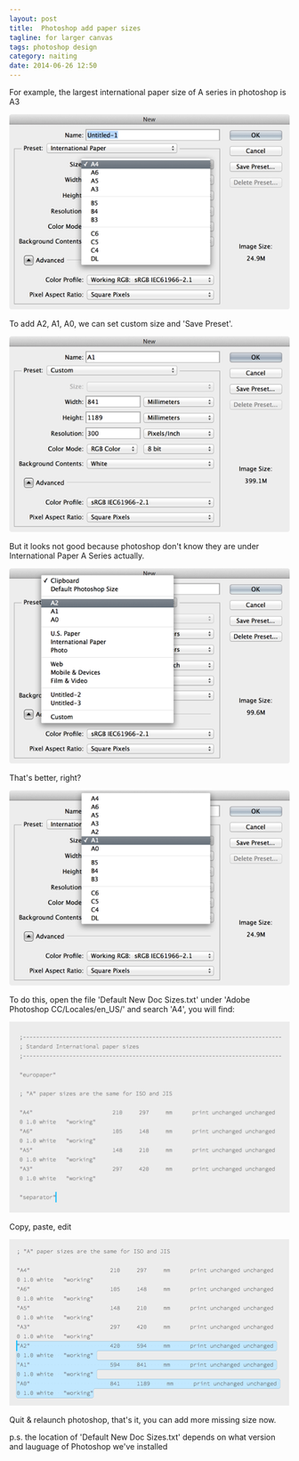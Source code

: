 ```yaml
---
layout: post
title:  Photoshop add paper sizes
tagline: for larger canvas
tags: photoshop design
category: naiting
date: 2014-06-26 12:50
---
```

For example, the largest international paper size of A series in photoshop is A3

![image 1](/assets/images/2014-06-26-photoshop-add-paper-sizes-1.png)

To add A2, A1, A0, we can set custom size and 'Save Preset'.

![image 1](/assets/images/2014-06-26-photoshop-add-paper-sizes-2.png)

But it looks not good because photoshop don't know they are under International Paper A Series actually.

![image 1](/assets/images/2014-06-26-photoshop-add-paper-sizes-3.png)

That's better, right?

![image 1](/assets/images/2014-06-26-photoshop-add-paper-sizes-4.png)

To do this, open the file 'Default New Doc Sizes.txt' under 'Adobe Photoshop CC/Locales/en_US/' and search 'A4', you will find:

![image 1](/assets/images/2014-06-26-photoshop-add-paper-sizes-5.png)

Copy, paste, edit

![image 1](/assets/images/2014-06-26-photoshop-add-paper-sizes-6.png)

Quit & relaunch photoshop, that's it, you can add more missing size now.

p.s. the location of 'Default New Doc Sizes.txt' depends on what version and lauguage of Photoshop we've installed
